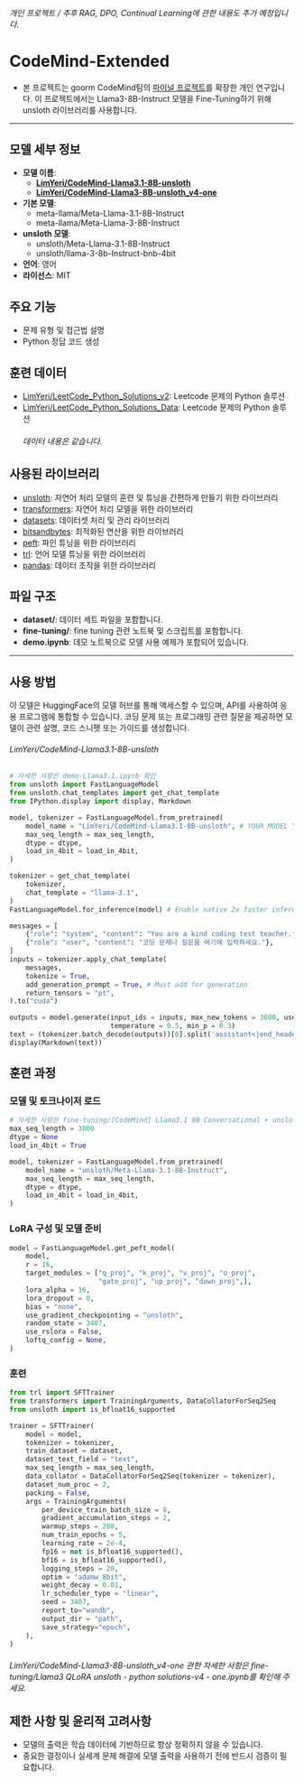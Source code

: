 ###### 개인 프로젝트 / *추후 RAG, DPO, Continual Learning에 관한 내용도 추가 예정입니다.*

# CodeMind-Extended
- 본 프로젝트는 goorm CodeMind팀의 [파이널 프로젝트](https://github.com/LimYeri/CodeMind_project)를 확장한 개인 연구입니다. 이 프로젝트에서는 Llama3-8B-Instruct 모델을 Fine-Tuning하기 위해 unsloth 라이브러리를 사용합니다.

---

## 모델 세부 정보
  - **모델 이름**:
    - [**LimYeri/CodeMind-Llama3.1-8B-unsloth**](https://huggingface.co/LimYeri/CodeMind-Llama3.1-8B-unsloth)
    - [**LimYeri/CodeMind-Llama3-8B-unsloth_v4-one**](https://huggingface.co/LimYeri/CodeMind-Llama3-8B-unsloth_v4-one)
  - **기본 모델**:
    -  meta-llama/Meta-Llama-3.1-8B-Instruct
    -  meta-llama/Meta-Llama-3-8B-Instruct
  - **unsloth 모델**:
    - unsloth/Meta-Llama-3.1-8B-Instruct
    - unsloth/llama-3-8b-Instruct-bnb-4bit
  - **언어**: 영어
  - **라이선스**: MIT


## 주요 기능
  - 문제 유형 및 접근법 설명
  - Python 정답 코드 생성


## 훈련 데이터
  - [LimYeri/LeetCode_Python_Solutions_v2](https://huggingface.co/datasets/LimYeri/LeetCode_Python_Solutions_v2): Leetcode 문제의 Python 솔루션
  - [LimYeri/LeetCode_Python_Solutions_Data](https://huggingface.co/datasets/LimYeri/LeetCode_Python_Solutions_Data): Leetcode 문제의 Python 솔루션
    ###### 데이터 내용은 같습니다.


## 사용된 라이브러리
  - [unsloth](https://github.com/unslothai/unsloth): 자연어 처리 모델의 훈련 및 튜닝을 간편하게 만들기 위한 라이브러리
  - [transformers](https://github.com/huggingface/transformers): 자연어 처리 모델을 위한 라이브러리
  - [datasets](https://github.com/huggingface/datasets): 데이터셋 처리 및 관리 라이브러리
  - [bitsandbytes](https://github.com/TimDettmers/bitsandbytes): 최적화된 연산을 위한 라이브러리
  - [peft](https://github.com/huggingface/peft): 파인 튜닝을 위한 라이브러리
  - [trl](https://github.com/huggingface/trl): 언어 모델 튜닝을 위한 라이브러리
  - [pandas](https://github.com/pandas-dev/pandas): 데이터 조작을 위한 라이브러리


## 파일 구조
  - **dataset/**: 데이터 세트 파일을 포함합니다.
  - **fine-tuning/**: fine tuning 관련 노트북 및 스크립트를 포함합니다.
  - **demo.ipynb**: 데모 노트북으로 모델 사용 예제가 포함되어 있습니다.

---

## 사용 방법
이 모델은 HuggingFace의 모델 허브를 통해 액세스할 수 있으며, API를 사용하여 응용 프로그램에 통합할 수 있습니다. 코딩 문제 또는 프로그래밍 관련 질문을 제공하면 모델이 관련 설명, 코드 스니펫 또는 가이드를 생성합니다.
###### LimYeri/CodeMind-Llama3.1-8B-unsloth

```python
# 자세한 사항은 demo-Llama3.1.ipynb 확인
from unsloth import FastLanguageModel
from unsloth.chat_templates import get_chat_template
from IPython.display import display, Markdown

model, tokenizer = FastLanguageModel.from_pretrained(
    model_name = "LimYeri/CodeMind-Llama3.1-8B-unsloth", # YOUR MODEL YOU USED FOR TRAINING
    max_seq_length = max_seq_length,
    dtype = dtype,
    load_in_4bit = load_in_4bit,
)

tokenizer = get_chat_template(
    tokenizer,
    chat_template = "llama-3.1",
)
FastLanguageModel.for_inference(model) # Enable native 2x faster inference

messages = [
    {"role": "system", "content": "You are a kind coding test teacher."},
    {"role": "user", "content": "코딩 문제나 질문을 여기에 입력하세요."},
]
inputs = tokenizer.apply_chat_template(
    messages,
    tokenize = True,
    add_generation_prompt = True, # Must add for generation
    return_tensors = "pt",
).to("cuda")

outputs = model.generate(input_ids = inputs, max_new_tokens = 3000, use_cache = True,
                         temperature = 0.5, min_p = 0.3)
text = (tokenizer.batch_decode(outputs))[0].split('assistant<|end_header_id|>\n\n')[1].strip()
display(Markdown(text))
```

## 훈련 과정

### 모델 및 토크나이저 로드
```python
# 자세한 사항은 fine-tuning/[CodeMind] Llama3.1 8B Conversational + unsloth.ipynb 확인
max_seq_length = 3000 
dtype = None 
load_in_4bit = True 

model, tokenizer = FastLanguageModel.from_pretrained(
    model_name = "unsloth/Meta-Llama-3.1-8B-Instruct",
    max_seq_length = max_seq_length,
    dtype = dtype,
    load_in_4bit = load_in_4bit,
)
```

### LoRA 구성 및 모델 준비
```python
model = FastLanguageModel.get_peft_model(
    model,
    r = 16, 
    target_modules = ["q_proj", "k_proj", "v_proj", "o_proj",
                      "gate_proj", "up_proj", "down_proj",],
    lora_alpha = 16,
    lora_dropout = 0, 
    bias = "none",    
    use_gradient_checkpointing = "unsloth", 
    random_state = 3407,
    use_rslora = False,  
    loftq_config = None, 
)
```

### 훈련
```python
from trl import SFTTrainer
from transformers import TrainingArguments, DataCollatorForSeq2Seq
from unsloth import is_bfloat16_supported

trainer = SFTTrainer(
    model = model,
    tokenizer = tokenizer,
    train_dataset = dataset,
    dataset_text_field = "text",
    max_seq_length = max_seq_length,
    data_collator = DataCollatorForSeq2Seq(tokenizer = tokenizer),
    dataset_num_proc = 2,
    packing = False, 
    args = TrainingArguments(
        per_device_train_batch_size = 8,
        gradient_accumulation_steps = 2,
        warmup_steps = 200,
        num_train_epochs = 5,
        learning_rate = 2e-4,
        fp16 = not is_bfloat16_supported(),
        bf16 = is_bfloat16_supported(),
        logging_steps = 20,
        optim = "adamw_8bit",
        weight_decay = 0.01,
        lr_scheduler_type = "linear",
        seed = 3407,
        report_to="wandb",
        output_dir = "path",
        save_strategy="epoch",
    ),
)
```
###### LimYeri/CodeMind-Llama3-8B-unsloth_v4-one 관한 자세한 사항은 fine-tuning/Llama3 QLoRA unsloth - python solutions-v4 - one.ipynb를 확인해 주세요.

## 제한 사항 및 윤리적 고려사항
- 모델의 출력은 학습 데이터에 기반하므로 항상 정확하지 않을 수 있습니다.
- 중요한 결정이나 실세계 문제 해결에 모델 출력을 사용하기 전에 반드시 검증이 필요합니다.
  

